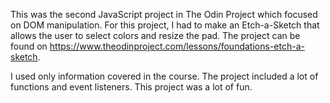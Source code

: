 This was the second JavaScript project in The Odin Project which focused on DOM manipulation.  For this project, I had to make an Etch-a-Sketch that allows the user to select colors and resize the pad.  The project can be found on https://www.theodinproject.com/lessons/foundations-etch-a-sketch.

I used only information covered in the course.  The project included a lot of functions and event listeners.  This project was a lot of fun.